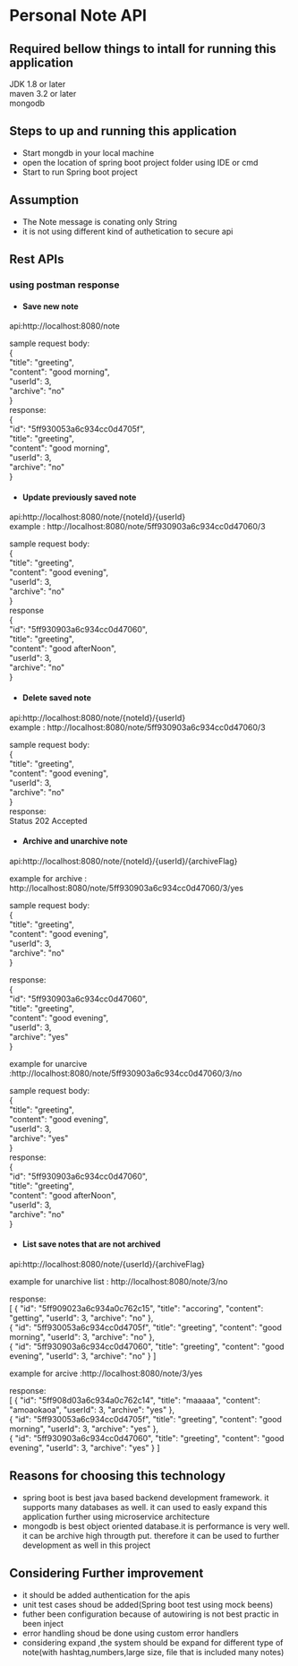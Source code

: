 # Personal Note API</br>


## Required bellow things to intall for running this application</br>
JDK 1.8 or later</br>
maven 3.2 or later</br>
mongodb</br>

## Steps to up and running this application</br>

* Start mongdb in your local machine</br>
* open the location of spring boot project folder using IDE or cmd</br>
* Start to run Spring boot project</br>



## Assumption</br>
* The Note message is conating only String</br>
* it is not using different kind of authetication to secure api</br>

## Rest APIs</br>

### using postman response</br>

* #### Save new note</br>

api:http://localhost:8080/note</br>

sample request body:</br>
{</br>
    "title": "greeting",</br>
    "content": "good morning",</br>
    "userId": 3,</br>
    "archive": "no"</br>
}</br>
response:</br>
{</br>
    "id": "5ff930053a6c934cc0d4705f",</br>
    "title": "greeting",</br>
    "content": "good morning",</br>
    "userId": 3,</br>
    "archive": "no"</br>
}</br>


* #### Update previously saved note

api:http://localhost:8080/note/{noteId}/{userId}</br>
example : http://localhost:8080/note/5ff930903a6c934cc0d47060/3</br>

sample request body:</br>
{</br>
    "title": "greeting",</br>
    "content": "good evening",</br>
    "userId": 3,</br>
    "archive": "no"</br>
}</br>
response</br>
{</br>
    "id": "5ff930903a6c934cc0d47060",</br>
    "title": "greeting",</br>
    "content": "good afterNoon",</br>
    "userId": 3,</br>
    "archive": "no"</br>
}</br>

* #### Delete saved note</br>

api:http://localhost:8080/note/{noteId}/{userId}</br>
example : http://localhost:8080/note/5ff930903a6c934cc0d47060/3</br>

sample request body:</br>
{</br>
    "title": "greeting",</br>
    "content": "good evening",</br>
    "userId": 3,</br>
    "archive": "no"</br>
}</br>
response:</br>
Status 202 Accepted</br>



* #### Archive and unarchive note</br>

api:http://localhost:8080/note/{noteId}/{userId}/{archiveFlag}</br>

example for archive : http://localhost:8080/note/5ff930903a6c934cc0d47060/3/yes</br>

sample request body:</br>
{</br>
    "title": "greeting",</br>
    "content": "good evening",</br>
    "userId": 3,</br>
    "archive": "no"</br>
}</br>

response:</br>
{  </br> 
    "id": "5ff930903a6c934cc0d47060",</br>
    "title": "greeting",</br>
    "content": "good evening",</br>
    "userId": 3,</br>
    "archive": "yes"</br>
}</br>


example for unarcive :http://localhost:8080/note/5ff930903a6c934cc0d47060/3/no</br>

sample request body:</br>
{</br>
    "title": "greeting",</br>
    "content": "good evening",</br>
    "userId": 3,</br>
    "archive": "yes"</br>
}</br>
response:</br>
{</br>
    "id": "5ff930903a6c934cc0d47060",</br>
    "title": "greeting",</br>
    "content": "good afterNoon",</br>
    "userId": 3,</br>
    "archive": "no"</br>
}</br>

* #### List save notes that are not archived</br>

api:http://localhost:8080/note/{userId}/{archiveFlag}</br>

example for unarchive list : http://localhost:8080/note/3/no</br>

response:</br>
[
    {
        "id": "5ff909023a6c934a0c762c15",
        "title": "accoring",
        "content": "getting",
        "userId": 3,
        "archive": "no"
    },</br>
    {
        "id": "5ff930053a6c934cc0d4705f",
        "title": "greeting",
        "content": "good morning",
        "userId": 3,
        "archive": "no"
    },</br>
    {
        "id": "5ff930903a6c934cc0d47060",
        "title": "greeting",
        "content": "good evening",
        "userId": 3,
        "archive": "no"
    }
]</br>


example for arcive :http://localhost:8080/note/3/yes</br>

response:</br>
[
    {
        "id": "5ff908d03a6c934a0c762c14",
        "title": "maaaaa",
        "content": "amoaokaoa",
        "userId": 3,
        "archive": "yes"
    },</br>
    {
        "id": "5ff930053a6c934cc0d4705f",
        "title": "greeting",
        "content": "good morning",
        "userId": 3,
        "archive": "yes"
    },</br>
    {
        "id": "5ff930903a6c934cc0d47060",
        "title": "greeting",
        "content": "good evening",
        "userId": 3,
        "archive": "yes"
    }
]

## Reasons for choosing this technology
* spring boot is best java based backend development framework. it supports many databases as well. 
it can used to easly expand this application further using microservice architecture
* mongodb is best object oriented database.it is performance is very well. it can be archive high througth put. 
therefore it can be used to further development as well in this project

## Considering Further improvement
* it should be added authentication for the apis
* unit test cases shoud be added(Spring boot test using mock beens)
* futher been configuration because of autowiring is not best practic in been inject
* error handling shoud be done  using custom error handlers
* considering expand ,the system should be expand for different type of note(with hashtag,numbers,large size, file that is included many notes)
